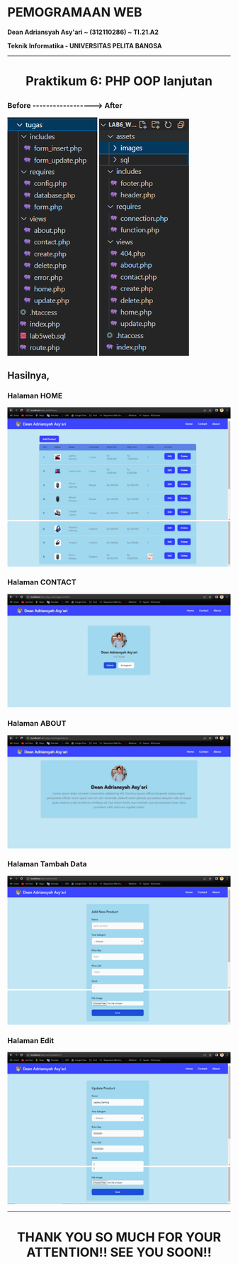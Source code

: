 # **PEMOGRAMAAN WEB**
**Dean Adriansyah Asy'ari ~ (312110286) ~ TI.21.A2**

**Teknik Informatika - UNIVERSITAS PELITA BANGSA**

---
# <p align="center">Praktikum 6: PHP OOP lanjutan</p>

### Before ------------------> After

![menambahkan_gambar](README_img/directory_tree.png)
![menambahkan_gambar](README_img/directory_tree2.png)

## Hasilnya,

### Halaman HOME
![menambahkan_gambar](README_img/home.png)
![menambahkan_gambar](README_img/home2.png)

### Halaman CONTACT
![menambahkan_gambar](README_img/contact.png)

### Halaman ABOUT
![menambahkan_gambar](README_img/about.png)

### Halaman Tambah Data
![menambahkan_gambar](README_img/tambah.png)
![menambahkan_gambar](README_img/tambah2.png)

### Halaman Edit
![menambahkan_gambar](README_img/edit.png)
![menambahkan_gambar](README_img/edit2.png)

---
# <P align="center"> THANK YOU SO MUCH FOR YOUR ATTENTION!! SEE YOU SOON!!
